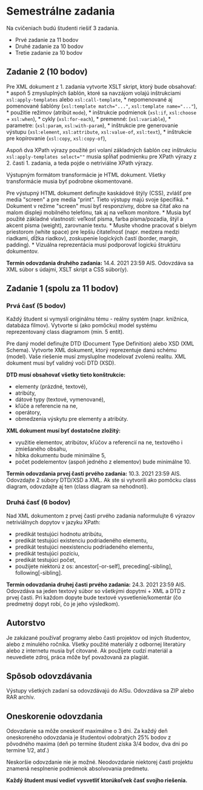 # Semestrálne zadania
Na cvičeniach budú študenti riešiť 3 zadania.
* Prvé zadanie za 11 bodov
* Druhé zadanie za 10 bodov
* Tretie zadanie za 10 bodov

## Zadanie 2 (10 bodov)
Pre XML dokument z 1. zadania vytvorte XSLT skript, ktorý bude obsahovať:
	* aspoň 5 zmysluplných šablón, ktoré sa navzájom volajú inštrukciami `xsl:apply-templates` alebo `xsl:call-template`,
	* nepomenované aj pomenované šablóny (`xsl:template match="..."`, `xsl:template name="..."`),
	* použitie režimov (atribút `mode`),
	* inštrukcie podmienok (`xsl:if`, `xsl:choose` + `xsl:when`),
	* cykly (`xsl:for-each`),
	* premenné: (`xsl:variable`),
    * parametre: (`xsl:param`, `xsl:with-param`),
	* inštrukcie pre generovanie výstupu (`xsl:element`, `xsl:attribute`, `xsl:value-of`, `xsl:text`),
	* inštrukcie pre kopírovanie (`xsl:copy`, `xsl:copy-of`),
	
Aspoň dva XPath výrazy použité pri volaní základných šablón cez inštrukciu `xsl:apply-templates select=""` musia spĺňať podmienku pre XPath výrazy z 2. časti 1. zadania, a teda pojde o netriviálne XPath výrazy.  

Výstupným formátom transformácie je HTML dokument. Všetky transformácie musia byť podrobne okomentované.

Pre výstupný HTML dokument definujte kaskádové štýly (CSS), zvlášť pre media "screen" a pre media "print". Tieto výstupy majú svoje špecifiká. 
	* Dokument v režime "screen" musí byť responzívny, dobre sa čítať ako na malom displeji mobilného telefónu, tak aj na veľkom monitore. 
	* Musia byť použité základné vlastnosti: veľkosť písma, farba písma/pozadia, štýl a akcent písma (weight), zarovnanie textu. 
	* Musíte vhodne pracovať s bielym priestorom (white space) pre lepšiu čitateľnosť (napr. medzera medzi riadkami, dĺžka riadkov), zoskupenie logických častí (border, margin, padding). 
	* Vizuálna reprezentácia musí podporovať logickú štruktúru dokumentov.
	
**Termín odovzdania druhého zadania:** 14.4. 2021 23:59 AIS. 
Odovzdáva sa XML súbor s údajmi, XSLT skript a CSS súbor(y).


## Zadanie 1 (spolu za 11 bodov)
### Prvá časť (5 bodov)
Každý študent si vymyslí originálnu tému - reálny systém (napr. knižnica, databáza filmov).
Vytvorte si (ako pomôcku) model systému reprezentovaný class diagramom (min. 5 entít). 

Pre daný model definujte DTD (Document Type Definition) alebo XSD (XML Schema). Vytvorte XML dokument, ktorý reprezentuje danú schému (model). Vaše riešenie musí zmysluplne modelovať zvolenú realitu. XML dokument musí byť validný voči DTD (XSD).

**DTD musí obsahovať všetky tieto konštrukcie:**
* elementy (prázdné, textové),
* atribúty,
* dátové typy (textové, vymenované),
* kľúče a referencie na ne,
* operátory,
* obmedzenia výskytu pre elementy a atribúty.

**XML dokument musí byť dostatočne zložitý:**
* využitie elementov, atribútov, kľúčov a referencií na ne, textového i zmiešaného obsahu,
* hĺbka dokumentu bude minimálne 5,
* počet podelementov (aspoň jedného z elementov) bude minimálne 10.

**Termín odovzdania prvej časti prvého zadania:** 10.3. 2021 23:59 AIS. 
Odovzdajte 2 súbory DTD/XSD a XML. Ak ste si vytvorili ako pomôcku class diagram, odovzdajte aj ten (class diagram sa nehodnotí).

### Druhá časť (6 bodov)
Nad XML dokumentom z prvej časti prvého zadania naformulujte 6 výrazov netriviálnych dopytov v jazyku XPath:  

* predikát testujúci hodnotu atribútu,
* predikát testujúci existenciu podriadeného elementu,
* predikát testujúci neexistenciu podriadeného elementu,
* predikát testujúci pozíciu,
* predikát testujúci počet,
* použijete niektorú z os: ancestor[-or-self], preceding[-sibling], following[-sibling].

**Termín odovzdania druhej časti prvého zadania:** 24.3. 2021 23:59 AIS. 
Odovzdáva sa jeden textový súbor so všetkými dopytmi + XML a DTD z prvej časti.
Pri každom dopyte bude textové vysvetlenie/komentár (čo predmetný dopyt robí, čo je jeho výsledkom). 



## Autorstvo
Je zakázané používať programy alebo časti projektov od iných študentov, alebo z minulého ročníka.
Všetky použité materiály z odbornej literatúry alebo z internetu musia byť citované. Ak
použijete cudzí materiál a neuvediete zdroj, práca môže byť považovaná za plagiát.


## Spôsob odovzdávania
Výstupy všetkých zadaní sa odovzdávajú do AISu. 
Odovzdáva sa ZIP alebo RAR archív.


## Oneskorenie odovzdania
Odovzdanie sa môže oneskoriť maximálne o 3 dni. Za každý deň oneskoreného odovzdania je študentovi odobratých 25% bodov z pôvodného maxima (deň po termíne študent získa 3/4 bodov, dva dni po termíne 1/2, atď.) 

Neskoršie odovzdanie nie je možné. Neodovzdanie niektorej časti projektu znamená nesplnenie podmienok absolvovania predmetu.

**Každý študent musí vedieť vysvetliť ktorúkoľvek časť svojho riešenia.**
